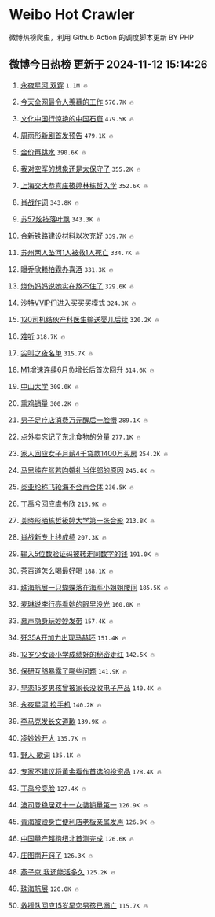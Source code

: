 # Weibo Hot Crawler 



微博热榜爬虫，利用 Github Action 的调度脚本更新 BY PHP 


## 微博今日热榜 更新于 2024-11-12 15:14:26 
1. [永夜星河 双穿](https://s.weibo.com/weibo?q=%E6%B0%B8%E5%A4%9C%E6%98%9F%E6%B2%B3%20%E5%8F%8C%E7%A9%BF&t=31&band_rank=1&Refer=top) `1.1M 🔥` 

1. [今天全网最令人羡慕的工作](https://s.weibo.com/weibo?q=%23%E4%BB%8A%E5%A4%A9%E5%85%A8%E7%BD%91%E6%9C%80%E4%BB%A4%E4%BA%BA%E7%BE%A1%E6%85%95%E7%9A%84%E5%B7%A5%E4%BD%9C%23&t=31&band_rank=2&Refer=top) `576.7K 🔥` 

1. [文化中国行惊艳的中国石窟](https://s.weibo.com/weibo?q=%23%E6%96%87%E5%8C%96%E4%B8%AD%E5%9B%BD%E8%A1%8C%E6%83%8A%E8%89%B3%E7%9A%84%E4%B8%AD%E5%9B%BD%E7%9F%B3%E7%AA%9F%23&t=31&band_rank=3&Refer=top) `479.5K 🔥` 

1. [周雨彤新剧首发预告](https://s.weibo.com/weibo?q=%E5%91%A8%E9%9B%A8%E5%BD%A4%E6%96%B0%E5%89%A7%E9%A6%96%E5%8F%91%E9%A2%84%E5%91%8A&t=31&band_rank=4&Refer=top) `479.1K 🔥` 

1. [金价再跳水](https://s.weibo.com/weibo?q=%23%E9%87%91%E4%BB%B7%E5%86%8D%E8%B7%B3%E6%B0%B4%23&t=31&band_rank=5&Refer=top) `390.6K 🔥` 

1. [我对空军的想象还是太保守了](https://s.weibo.com/weibo?q=%23%E6%88%91%E5%AF%B9%E7%A9%BA%E5%86%9B%E7%9A%84%E6%83%B3%E8%B1%A1%E8%BF%98%E6%98%AF%E5%A4%AA%E4%BF%9D%E5%AE%88%E4%BA%86%23&t=31&band_rank=6&Refer=top) `355.2K 🔥` 

1. [上海交大恭喜庄筱婷林栋哲入学](https://s.weibo.com/weibo?q=%E4%B8%8A%E6%B5%B7%E4%BA%A4%E5%A4%A7%E6%81%AD%E5%96%9C%E5%BA%84%E7%AD%B1%E5%A9%B7%E6%9E%97%E6%A0%8B%E5%93%B2%E5%85%A5%E5%AD%A6&t=31&band_rank=7&Refer=top) `352.6K 🔥` 

1. [肖战作词](https://s.weibo.com/weibo?q=%23%E8%82%96%E6%88%98%E4%BD%9C%E8%AF%8D%23&t=31&band_rank=8&Refer=top) `343.8K 🔥` 

1. [苏57炫技落叶飘](https://s.weibo.com/weibo?q=%23%E8%8B%8F57%E7%82%AB%E6%8A%80%E8%90%BD%E5%8F%B6%E9%A3%98%23&t=31&band_rank=9&Refer=top) `343.3K 🔥` 

1. [合新铁路建设材料以次充好](https://s.weibo.com/weibo?q=%23%E5%90%88%E6%96%B0%E9%93%81%E8%B7%AF%E5%BB%BA%E8%AE%BE%E6%9D%90%E6%96%99%E4%BB%A5%E6%AC%A1%E5%85%85%E5%A5%BD%23&t=31&band_rank=10&Refer=top) `339.7K 🔥` 

1. [苏州两人坠河1人被救1人死亡](https://s.weibo.com/weibo?q=%23%E8%8B%8F%E5%B7%9E%E4%B8%A4%E4%BA%BA%E5%9D%A0%E6%B2%B31%E4%BA%BA%E8%A2%AB%E6%95%911%E4%BA%BA%E6%AD%BB%E4%BA%A1%23&t=31&band_rank=11&Refer=top) `334.7K 🔥` 

1. [曝乔欣赖柏霖办喜酒](https://s.weibo.com/weibo?q=%23%E6%9B%9D%E4%B9%94%E6%AC%A3%E8%B5%96%E6%9F%8F%E9%9C%96%E5%8A%9E%E5%96%9C%E9%85%92%23&t=31&band_rank=12&Refer=top) `331.3K 🔥` 

1. [烧伤妈妈说她实在熬不住了](https://s.weibo.com/weibo?q=%23%E7%83%A7%E4%BC%A4%E5%A6%88%E5%A6%88%E8%AF%B4%E5%A5%B9%E5%AE%9E%E5%9C%A8%E7%86%AC%E4%B8%8D%E4%BD%8F%E4%BA%86%23&t=31&band_rank=13&Refer=top) `329.6K 🔥` 

1. [沙特VVIP们进入买买买模式](https://s.weibo.com/weibo?q=%23%E6%B2%99%E7%89%B9VVIP%E4%BB%AC%E8%BF%9B%E5%85%A5%E4%B9%B0%E4%B9%B0%E4%B9%B0%E6%A8%A1%E5%BC%8F%23&t=31&band_rank=14&Refer=top) `324.3K 🔥` 

1. [120司机结伙产科医生输送婴儿后续](https://s.weibo.com/weibo?q=%23120%E5%8F%B8%E6%9C%BA%E7%BB%93%E4%BC%99%E4%BA%A7%E7%A7%91%E5%8C%BB%E7%94%9F%E8%BE%93%E9%80%81%E5%A9%B4%E5%84%BF%E5%90%8E%E7%BB%AD%23&t=31&band_rank=15&Refer=top) `320.2K 🔥` 

1. [难听](https://s.weibo.com/weibo?q=%E9%9A%BE%E5%90%AC&t=31&band_rank=16&Refer=top) `318.7K 🔥` 

1. [尖叫之夜名单](https://s.weibo.com/weibo?q=%E5%B0%96%E5%8F%AB%E4%B9%8B%E5%A4%9C%E5%90%8D%E5%8D%95&t=31&band_rank=17&Refer=top) `315.7K 🔥` 

1. [M1增速连续6月负增长后首次回升](https://s.weibo.com/weibo?q=%23M1%E5%A2%9E%E9%80%9F%E8%BF%9E%E7%BB%AD6%E6%9C%88%E8%B4%9F%E5%A2%9E%E9%95%BF%E5%90%8E%E9%A6%96%E6%AC%A1%E5%9B%9E%E5%8D%87%23&t=31&band_rank=18&Refer=top) `314.6K 🔥` 

1. [中山大学](https://s.weibo.com/weibo?q=%E4%B8%AD%E5%B1%B1%E5%A4%A7%E5%AD%A6&t=31&band_rank=19&Refer=top) `309.0K 🔥` 

1. [熏鸡销量](https://s.weibo.com/weibo?q=%E7%86%8F%E9%B8%A1%E9%94%80%E9%87%8F&t=31&band_rank=20&Refer=top) `300.2K 🔥` 

1. [男子足疗店消费万元醒后一脸懵](https://s.weibo.com/weibo?q=%23%E7%94%B7%E5%AD%90%E8%B6%B3%E7%96%97%E5%BA%97%E6%B6%88%E8%B4%B9%E4%B8%87%E5%85%83%E9%86%92%E5%90%8E%E4%B8%80%E8%84%B8%E6%87%B5%23&t=31&band_rank=21&Refer=top) `289.1K 🔥` 

1. [点外卖忘记了东北食物的分量](https://s.weibo.com/weibo?q=%E7%82%B9%E5%A4%96%E5%8D%96%E5%BF%98%E8%AE%B0%E4%BA%86%E4%B8%9C%E5%8C%97%E9%A3%9F%E7%89%A9%E7%9A%84%E5%88%86%E9%87%8F&t=31&band_rank=22&Refer=top) `277.1K 🔥` 

1. [家人回应女子月薪4千贷款1400万买房](https://s.weibo.com/weibo?q=%23%E5%AE%B6%E4%BA%BA%E5%9B%9E%E5%BA%94%E5%A5%B3%E5%AD%90%E6%9C%88%E8%96%AA4%E5%8D%83%E8%B4%B7%E6%AC%BE1400%E4%B8%87%E4%B9%B0%E6%88%BF%23&t=31&band_rank=23&Refer=top) `254.2K 🔥` 

1. [马思纯在张若昀婚礼当伴郎的原因](https://s.weibo.com/weibo?q=%E9%A9%AC%E6%80%9D%E7%BA%AF%E5%9C%A8%E5%BC%A0%E8%8B%A5%E6%98%80%E5%A9%9A%E7%A4%BC%E5%BD%93%E4%BC%B4%E9%83%8E%E7%9A%84%E5%8E%9F%E5%9B%A0&t=31&band_rank=24&Refer=top) `245.4K 🔥` 

1. [炎亚纶称飞轮海不会再合体](https://s.weibo.com/weibo?q=%23%E7%82%8E%E4%BA%9A%E7%BA%B6%E7%A7%B0%E9%A3%9E%E8%BD%AE%E6%B5%B7%E4%B8%8D%E4%BC%9A%E5%86%8D%E5%90%88%E4%BD%93%23&t=31&band_rank=25&Refer=top) `236.5K 🔥` 

1. [丁禹兮回应虞书欣](https://s.weibo.com/weibo?q=%23%E4%B8%81%E7%A6%B9%E5%85%AE%E5%9B%9E%E5%BA%94%E8%99%9E%E4%B9%A6%E6%AC%A3%23&t=31&band_rank=26&Refer=top) `215.9K 🔥` 

1. [关晓彤晒栋哲筱婷大学第一张合影](https://s.weibo.com/weibo?q=%23%E5%85%B3%E6%99%93%E5%BD%A4%E6%99%92%E6%A0%8B%E5%93%B2%E7%AD%B1%E5%A9%B7%E5%A4%A7%E5%AD%A6%E7%AC%AC%E4%B8%80%E5%BC%A0%E5%90%88%E5%BD%B1%23&t=31&band_rank=27&Refer=top) `213.8K 🔥` 

1. [肖战新专上线成绩](https://s.weibo.com/weibo?q=%23%E8%82%96%E6%88%98%E6%96%B0%E4%B8%93%E4%B8%8A%E7%BA%BF%E6%88%90%E7%BB%A9%23&t=31&band_rank=28&Refer=top) `207.3K 🔥` 

1. [输入5位数验证码被转走同数字的钱](https://s.weibo.com/weibo?q=%23%E8%BE%93%E5%85%A55%E4%BD%8D%E6%95%B0%E9%AA%8C%E8%AF%81%E7%A0%81%E8%A2%AB%E8%BD%AC%E8%B5%B0%E5%90%8C%E6%95%B0%E5%AD%97%E7%9A%84%E9%92%B1%23&t=31&band_rank=29&Refer=top) `191.0K 🔥` 

1. [茶百道怎么喝最好喝](https://s.weibo.com/weibo?q=%23%E8%8C%B6%E7%99%BE%E9%81%93%E6%80%8E%E4%B9%88%E5%96%9D%E6%9C%80%E5%A5%BD%E5%96%9D%23&t=31&band_rank=30&Refer=top) `188.1K 🔥` 

1. [珠海航展一只蝴蝶落在海军小姐姐腰间](https://s.weibo.com/weibo?q=%23%E7%8F%A0%E6%B5%B7%E8%88%AA%E5%B1%95%E4%B8%80%E5%8F%AA%E8%9D%B4%E8%9D%B6%E8%90%BD%E5%9C%A8%E6%B5%B7%E5%86%9B%E5%B0%8F%E5%A7%90%E5%A7%90%E8%85%B0%E9%97%B4%23&t=31&band_rank=31&Refer=top) `185.5K 🔥` 

1. [麦琳说李行亮看她的眼里没光](https://s.weibo.com/weibo?q=%23%E9%BA%A6%E7%90%B3%E8%AF%B4%E6%9D%8E%E8%A1%8C%E4%BA%AE%E7%9C%8B%E5%A5%B9%E7%9A%84%E7%9C%BC%E9%87%8C%E6%B2%A1%E5%85%89%23&t=31&band_rank=32&Refer=top) `160.0K 🔥` 

1. [慕声隐身玩妙妙发带](https://s.weibo.com/weibo?q=%23%E6%85%95%E5%A3%B0%E9%9A%90%E8%BA%AB%E7%8E%A9%E5%A6%99%E5%A6%99%E5%8F%91%E5%B8%A6%23&t=31&band_rank=33&Refer=top) `157.4K 🔥` 

1. [歼35A开加力出现马赫环](https://s.weibo.com/weibo?q=%23%E6%AD%BC35A%E5%BC%80%E5%8A%A0%E5%8A%9B%E5%87%BA%E7%8E%B0%E9%A9%AC%E8%B5%AB%E7%8E%AF%23&t=31&band_rank=34&Refer=top) `151.4K 🔥` 

1. [12岁少女谈小学成绩好的秘密走红](https://s.weibo.com/weibo?q=%2312%E5%B2%81%E5%B0%91%E5%A5%B3%E8%B0%88%E5%B0%8F%E5%AD%A6%E6%88%90%E7%BB%A9%E5%A5%BD%E7%9A%84%E7%A7%98%E5%AF%86%E8%B5%B0%E7%BA%A2%23&t=31&band_rank=35&Refer=top) `142.5K 🔥` 

1. [保研互鸽暴露了哪些问题](https://s.weibo.com/weibo?q=%23%E4%BF%9D%E7%A0%94%E4%BA%92%E9%B8%BD%E6%9A%B4%E9%9C%B2%E4%BA%86%E5%93%AA%E4%BA%9B%E9%97%AE%E9%A2%98%23&t=31&band_rank=36&Refer=top) `141.9K 🔥` 

1. [早恋15岁男孩曾被家长没收电子产品](https://s.weibo.com/weibo?q=%23%E6%97%A9%E6%81%8B15%E5%B2%81%E7%94%B7%E5%AD%A9%E6%9B%BE%E8%A2%AB%E5%AE%B6%E9%95%BF%E6%B2%A1%E6%94%B6%E7%94%B5%E5%AD%90%E4%BA%A7%E5%93%81%23&t=31&band_rank=37&Refer=top) `140.4K 🔥` 

1. [永夜星河 捡手机](https://s.weibo.com/weibo?q=%E6%B0%B8%E5%A4%9C%E6%98%9F%E6%B2%B3%20%E6%8D%A1%E6%89%8B%E6%9C%BA&t=31&band_rank=38&Refer=top) `140.2K 🔥` 

1. [李马克发长文道歉](https://s.weibo.com/weibo?q=%23%E6%9D%8E%E9%A9%AC%E5%85%8B%E5%8F%91%E9%95%BF%E6%96%87%E9%81%93%E6%AD%89%23&t=31&band_rank=39&Refer=top) `139.9K 🔥` 

1. [凌妙妙开大](https://s.weibo.com/weibo?q=%E5%87%8C%E5%A6%99%E5%A6%99%E5%BC%80%E5%A4%A7&t=31&band_rank=40&Refer=top) `135.7K 🔥` 

1. [野人 歌词](https://s.weibo.com/weibo?q=%E9%87%8E%E4%BA%BA%20%E6%AD%8C%E8%AF%8D&t=31&band_rank=41&Refer=top) `135.1K 🔥` 

1. [专家不建议将黄金看作首选的投资品](https://s.weibo.com/weibo?q=%23%E4%B8%93%E5%AE%B6%E4%B8%8D%E5%BB%BA%E8%AE%AE%E5%B0%86%E9%BB%84%E9%87%91%E7%9C%8B%E4%BD%9C%E9%A6%96%E9%80%89%E7%9A%84%E6%8A%95%E8%B5%84%E5%93%81%23&t=31&band_rank=42&Refer=top) `128.4K 🔥` 

1. [丁禹兮变脸](https://s.weibo.com/weibo?q=%23%E4%B8%81%E7%A6%B9%E5%85%AE%E5%8F%98%E8%84%B8%23&t=31&band_rank=43&Refer=top) `127.4K 🔥` 

1. [波司登稳居双十一女装销量第一](https://s.weibo.com/weibo?q=%23%E6%B3%A2%E5%8F%B8%E7%99%BB%E7%A8%B3%E5%B1%85%E5%8F%8C%E5%8D%81%E4%B8%80%E5%A5%B3%E8%A3%85%E9%94%80%E9%87%8F%E7%AC%AC%E4%B8%80%23&t=31&band_rank=44&Refer=top) `126.9K 🔥` 

1. [青海被殴身亡便利店老板亲属发声](https://s.weibo.com/weibo?q=%23%E9%9D%92%E6%B5%B7%E8%A2%AB%E6%AE%B4%E8%BA%AB%E4%BA%A1%E4%BE%BF%E5%88%A9%E5%BA%97%E8%80%81%E6%9D%BF%E4%BA%B2%E5%B1%9E%E5%8F%91%E5%A3%B0%23&t=31&band_rank=45&Refer=top) `126.9K 🔥` 

1. [中国量产超跑纽北首测完成](https://s.weibo.com/weibo?q=%23%E4%B8%AD%E5%9B%BD%E9%87%8F%E4%BA%A7%E8%B6%85%E8%B7%91%E7%BA%BD%E5%8C%97%E9%A6%96%E6%B5%8B%E5%AE%8C%E6%88%90%23&t=31&band_rank=46&Refer=top) `126.6K 🔥` 

1. [庄图南开窍了](https://s.weibo.com/weibo?q=%E5%BA%84%E5%9B%BE%E5%8D%97%E5%BC%80%E7%AA%8D%E4%BA%86&t=31&band_rank=47&Refer=top) `126.3K 🔥` 

1. [燕子京 我还能活多久](https://s.weibo.com/weibo?q=%E7%87%95%E5%AD%90%E4%BA%AC%20%E6%88%91%E8%BF%98%E8%83%BD%E6%B4%BB%E5%A4%9A%E4%B9%85&t=31&band_rank=48&Refer=top) `125.2K 🔥` 

1. [珠海航展](https://s.weibo.com/weibo?q=%23%E7%8F%A0%E6%B5%B7%E8%88%AA%E5%B1%95%23&t=31&band_rank=49&Refer=top) `120.0K 🔥` 

1. [救援队回应15岁早恋男孩已溺亡](https://s.weibo.com/weibo?q=%23%E6%95%91%E6%8F%B4%E9%98%9F%E5%9B%9E%E5%BA%9415%E5%B2%81%E6%97%A9%E6%81%8B%E7%94%B7%E5%AD%A9%E5%B7%B2%E6%BA%BA%E4%BA%A1%23&t=31&band_rank=50&Refer=top) `115.7K 🔥` 

